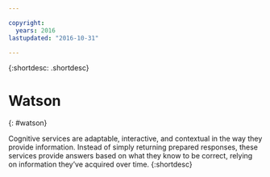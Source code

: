 ```yaml
---

copyright:
  years: 2016
lastupdated: "2016-10-31"

---
```



{:shortdesc: .shortdesc} 

# Watson
{: #watson}

Cognitive services are adaptable, interactive, and contextual in the way they provide information. Instead of simply returning prepared responses, these services provide answers based on what they know to be correct, relying on information they’ve acquired over time.
{:shortdesc}




